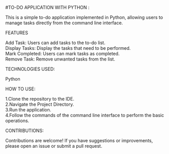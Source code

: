 #TO-DO APPLICATION WITH PYTHON :

This is a simple to-do application implemented in Python, allowing users to manage tasks directly from the command line interface.

FEATURES

Add Task: Users can add tasks to the to-do list.  
Display Tasks: Display the tasks that need to be performed.  
Mark Completed: Users can mark tasks as completed.    
Remove Task: Remove unwanted tasks from the list.  

TECHNOLOGIES USED:

Python

HOW TO USE:

1.Clone the repository to the IDE.   
2.Navigate the Project Directory.   
3.Run the application.   
4.Follow the commands of the command line interface to perform the basic operations.

CONTRIBUTIONS:

Contributions are welcome! If you have suggestions or improvements, please open an issue or submit a pull request.
